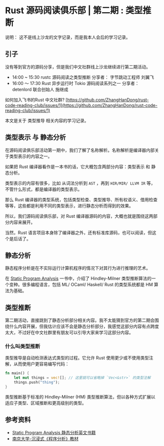 # Rust 源码阅读俱乐部 |  第二期 : 类型推断

说明： 这不是线上沙龙的文字记录，而是我本人会后的学习记录。

## 引子

没有等到官方的源码分享，但是我们中文社群线上沙龙继续进行第二期活动。

- 14:00 ~ 15:30 rustc 源码阅读之类型推断  分享者： 字节跳动工程师 刘翼飞
- 16:00 ～ 17:30  Rust 异步运行时 Tokio 源码阅读系列之一   分享者： detenlord 联合创始人 施继成

如何加入飞书的Rust 中文社群? [https://github.com/ZhangHanDong/rust-code-reading-club/issues/1](https://github.com/ZhangHanDong/rust-code-reading-club/issues/1)

本文是关于 类型推导 相关内容的学习记录。

## 类型表示 与 静态分析

在源码阅读俱乐部活动第一期中，我们了解了名称解析。名称解析是编译器内部关于类型表示的内容之一。

如果把 Rust 编译器看作是一本书的话，它大概包含两部分内容：类型表示 和 静态分析。

类型表示的内容有很多，比如 从词法分析到 `AST` ，再到 `HIR/MIR/ LLVM IR` 等，不管什么形式，都是编译器的类型表示。 

那么 Rust 编译器的类型系统，包括类型检查、类型推导、所有权语义、借用检查等等，这些都是利用不同的类型表示，进行静态分析而得到的效果。

所以，我们源码阅读俱乐部，对 Rust 编译器源码的内容，大概也就是围绕这两部分内容来展开。

当然，Rust 语言项目本身除了编译器之外，还有标准库源码，也可以阅读，但这个是后话了。


## 静态分析

静态程序分析是在不实际运行计算机程序的情况下对其行为进行推理的艺术。

在 [Static Program Analysis](https://cs.au.dk/~amoeller/spa/spa.pdf) 一书中，介绍了 Hindley-Milner 类型推断算法的一个变种。很多编程语言，包括 ML/ OCaml/ Haskell/ Rust 的类型系统都是 HM 算法为基础。


## 类型推断

第二期活动，直接跳到了静态分析部分相关内容。我不太能猜到官方的第二期会围绕什么内容开展，但我估计应该不会是静态分析部分，我感觉这部分内容有点跨度太大，不过好在中文社群里有朋友可以引导大家来学习这部分内容。

### 什么叫类型推断

类型推导是自动检测表达式类型的过程。它允许 Rust 使用更少或不使用类型注解，从而使用户更容易编写代码：

```rust
fn main() {
    let mut things = vec![]; // 这里就可以省略掉 `Vec<&str>` 的类型注解
    things.push("thing");
}
```

类型推断基于标准的 Hindley-Milner (HM) 类型推断算法，但以各种方式扩展以适应子类型、区域推断和更高级别的类型。




## 参考资料

- [Static Program Analysis 静态分析英文书籍](https://cs.au.dk/~amoeller/spa/spa.pdf)
- [南京大学-沉浸式《程序分析》教材](https://zhuanlan.zhihu.com/p/417187798)